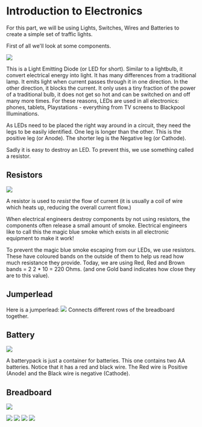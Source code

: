 
Introduction to Electronics
===========================

For this part, we will be using Lights, Switches, Wires and Batteries to create a simple set of traffic lights.

First of all we'll look at some components.

![](../images/led.jpg)

This is a Light Emitting Diode (or LED for short). Similar to a lightbulb, it convert electrical energy into light. It has many differences from a traditional lamp. It emits light when current passes through it in one direction. In the other direction, it blocks the current. It only uses a tiny fraction of the power of a traditional bulb, it does not get so hot and can be switched on and off many more times. For these reasons, LEDs are used in all electronics: phones, tablets, Playstations - everything from TV screens to Blackpool Illuminations.

As LEDs need to be placed the right way around in a circuit, they need the legs to be easily identified. One leg is longer than the other. This is the positive leg (or Anode). The shorter leg is the Negative leg (or Cathode).


Sadly it is easy to destroy an LED. To prevent this, we use something called a resistor.

## Resistors
![](../images/resistor.jpg)

A resistor is used to *resist* the flow of current (it is usually a coil of wire which heats up, reducing the overall current flow.)

When electrical engineers destroy components by not using resistors, the components often release a small amount of smoke. Electrical engineers like to call this the magic blue smoke which exists in all electronic equipment to make it work!

To prevent the magic blue smoke escaping from our LEDs, we use resistors. These have coloured bands on the outside of them to help us read how much resistance they provide. Today, we are using Red, Red and Brown bands = 2 2 * 10 = 220 Ohms. (and one Gold band indicates how close they are to this value). 

## Jumperlead
Here is a jumperlead:
![](../images/jumperlead.jpg)
Connects different rows of the breadboard together.

## Battery
![](../images/battery.jpg)

A batterypack is just a container for batteries. This one contains two AA batteries. Notice that it has a red and black wire. The Red wire is Positive (Anode) and the Black wire is negative (Cathode).

## Breadboard
![](../images/breadboard.jpg)

![](../images/resistors_breadboard.jpg)
![](../images/leds_added.jpg)
![](../images/jumper_wires_end_row.jpg)
![](../images/battery_pack_rotated.jpg)



